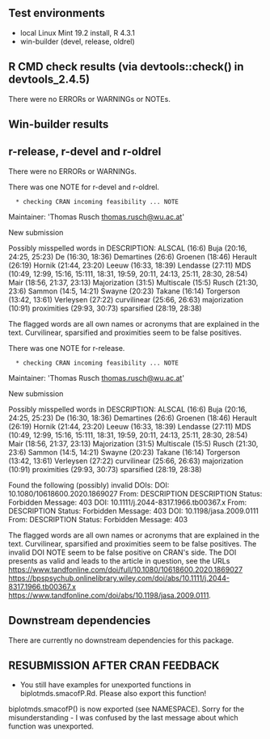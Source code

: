 ## Test environments
* local Linux Mint 19.2 install, R 4.3.1
* win-builder (devel, release, oldrel)

## R CMD check results (via devtools::check() in devtools_2.4.5)
There were no ERRORs or WARNINGs or NOTEs. 

## Win-builder results
## r-release, r-devel and r-oldrel
There were no ERRORs or WARNINGs.

There was one NOTE for r-devel and r-oldrel.

      * checking CRAN incoming feasibility ... NOTE
Maintainer: 'Thomas Rusch <thomas.rusch@wu.ac.at>'

New submission

Possibly misspelled words in DESCRIPTION:
  ALSCAL (16:6)
  Buja (20:16, 24:25, 25:23)
  De (16:30, 18:36)
  Demartines (26:6)
  Groenen (18:46)
  Herault (26:19)
  Hornik (21:44, 23:20)
  Leeuw (16:33, 18:39)
  Lendasse (27:11)
  MDS (10:49, 12:99, 15:16, 15:111, 18:31, 19:59, 20:11, 24:13, 25:11, 28:30, 28:54)
  Mair (18:56, 21:37, 23:13)
  Majorization (31:5)
  Multiscale (15:5)
  Rusch (21:30, 23:6)
  Sammon (14:5, 14:21)
  Swayne (20:23)
  Takane (16:14)
  Torgerson (13:42, 13:61)
  Verleysen (27:22)
  curvilinear (25:66, 26:63)
  majorization (10:91)
  proximities (29:93, 30:73)
  sparsified (28:19, 28:38)


The flagged words are all own names or acronyms that are explained in the text. Curvilinear, sparsified and proximities seem to be false positives. 

There was one NOTE for r-release.

      * checking CRAN incoming feasibility ... NOTE
Maintainer: 'Thomas Rusch <thomas.rusch@wu.ac.at>'

New submission

Possibly misspelled words in DESCRIPTION:
  ALSCAL (16:6)
  Buja (20:16, 24:25, 25:23)
  De (16:30, 18:36)
  Demartines (26:6)
  Groenen (18:46)
  Herault (26:19)
  Hornik (21:44, 23:20)
  Leeuw (16:33, 18:39)
  Lendasse (27:11)
  MDS (10:49, 12:99, 15:16, 15:111, 18:31, 19:59, 20:11, 24:13, 25:11, 28:30, 28:54)
  Mair (18:56, 21:37, 23:13)
  Majorization (31:5)
  Multiscale (15:5)
  Rusch (21:30, 23:6)
  Sammon (14:5, 14:21)
  Swayne (20:23)
  Takane (16:14)
  Torgerson (13:42, 13:61)
  Verleysen (27:22)
  curvilinear (25:66, 26:63)
  majorization (10:91)
  proximities (29:93, 30:73)
  sparsified (28:19, 28:38)

Found the following (possibly) invalid DOIs:
  DOI: 10.1080/10618600.2020.1869027
    From: DESCRIPTION
          DESCRIPTION
    Status: Forbidden
    Message: 403
  DOI: 10.1111/j.2044-8317.1966.tb00367.x
    From: DESCRIPTION
    Status: Forbidden
    Message: 403
  DOI: 10.1198/jasa.2009.0111
    From: DESCRIPTION
    Status: Forbidden
    Message: 403

The flagged words are all own names or acronyms that are explained in the text. Curvilinear, sparsified and proximities seem to be false positives. The invalid DOI NOTE seem to be false positive on CRAN's side. The DOI presents as valid and leads to the article in question, see the URLs https://www.tandfonline.com/doi/full/10.1080/10618600.2020.1869027 https://bpspsychub.onlinelibrary.wiley.com/doi/abs/10.1111/j.2044-8317.1966.tb00367.x https://www.tandfonline.com/doi/abs/10.1198/jasa.2009.0111.

## Downstream dependencies
There are currently no downstream dependencies for this package.

## RESUBMISSION AFTER CRAN FEEDBACK
* You still have examples for unexported functions in biplotmds.smacofP.Rd. Please also export this function!

biplotmds.smacofP() is now exported (see NAMESPACE). Sorry for the misunderstanding - I was confused by the last message about which function was unexported.  

